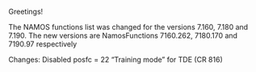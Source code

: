 Greetings!
 
The NAMOS functions list was changed for the versions 7.160, 7.180 and 7.190. The new versions are NamosFunctions 7160.262, 7180.170 and 7190.97 respectively

Changes:
Disabled posfc = 22 “Training mode” for TDE (CR 816)
